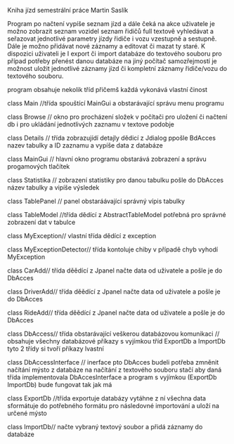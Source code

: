 Kniha jízd semestrální práce Martin Saslík

 Program po načtení vypíše seznam jízd a dále čeká na akce uživatele je možno zobrazit seznam vozidel seznam řidičů full textově vyhledávat a seřazovat jednotlivé parametry jízdy řidiče i vozu vzestupně a sestupně. Dále je možno přidávat nové záznamy a editovat či mazat ty staré. K dispozici uživateli je I export či import databáze do textového souboru pro případ potřeby přenést danou databáze na jiný počítač samozřejmostí je možnost uložit jednotlivé záznamy jízd či kompletní záznamy řidiče/vozu do textového souboru.
 
program obsahuje nekolik tříd přičemš každá vykonává vlastní činost 

class Main //třída spouštící MainGui a obstarávající správu menu programu
 
class Browse // okno pro procházení složek v počítači pro uložení či načtení db i pro
      ukládání jednotlivých zaznamu v textove podobje

class Details // třída zobrazujídí detajly dědicí z Jdialog ppošle BdAcces nazev tabulky a
      ID zaznamu a vypíše data z databáze

class MainGui // hlavní okno programu obstarává zobrazení a správu progamových tlačítek

class Statistika // zobrazení statistiky pro danou tabulku pošle do DbAcces název tabulky
    a vipíše výsledek

class TablePanel // panel obstaráávající správný vípis tabulky

class TableModel //třída dědící z AbstractTableModel potřebná pro správné zobrazení dat v
      tabulce

class MyException// vlastní třída dědící z exception 

class MyExceptionDetector// třída kontoluje chiby v případě chyb vyhodí MyException

class CarAdd// třída děědící z Jpanel načte data od uživatele a pošle je do DbAcces

class DriverAdd// třída děědící z Jpanel načte data od uživatele a pošle je do DbAcces

class RideAdd// třída děědící z Jpanel načte data od uživatele a pošle je do DbAcces

class DbAccess// třída obstarávající veškerou databázovou komunikaci // obsahuje všechny
      databázové příkazy s vyjímkou tříd ExportDb a ImportDb tyto 2 třídy si tvoří příkazy
      lvastní

class DbAccessInterface // inerface pto DbAcces budeli potřeba zmněnit načítání mýsto z 
      databáze na načítání z textového souboru stačí aby daná třída implementovala 
      DbAccesInterface a program s vyjímkou (ExportDb ImportDb) bude fungovat tak jak má

class ExportDb //třída exportuje databázy vytáhne z ní všechna data sformátuje do 
      potřebného formátu pro následovné importování a uloží na určené mýsto

class ImportDb// načte vybraný textový soubor a přidá záznamy do databáze 
